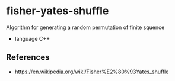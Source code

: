 # fisher-yates-shuffle
 Algorithm for generating a random permutation of finite squence 
  - language C++

## References
 - https://en.wikipedia.org/wiki/Fisher%E2%80%93Yates_shuffle 

